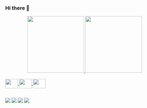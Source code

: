 ### Hi there 👋



<div align="center">
  <a href="https://github.com/DuarteVonFaul">
  <img height="180em" src="https://github-readme-stats.vercel.app/api?username=DuarteVonFaul&show_icons=true&theme=dark&include_all_commits=true&count_private=true"/>
  <img height="180em" src="https://github-readme-stats.vercel.app/api/top-langs/?username=DuarteVonFaul&layout=compact&langs_count=7&theme=dark"/>
</div>


<div style="display: inline_block"><br>
  
  <img align="center"  height="30" width="40" src="https://cdn.jsdelivr.net/gh/devicons/devicon/icons/python/python-original.svg" />
          
  <img align="center"  height="30" width="40" src="https://cdn.jsdelivr.net/gh/devicons/devicon/icons/c/c-plain.svg" />    
  
  <img align="center"  height="30" width="40" src="https://cdn.jsdelivr.net/gh/devicons/devicon/icons/godot/godot-original.svg" />
  
</div>

 ##

<div> 
  <a href="https://www.youtube.com/channel/UCoI6Yibnmjl7Z89E9bnIEoA" target="_blank"><img src="https://img.shields.io/badge/YouTube-FF0000?style=for-the-badge&logo=youtube&logoColor=white" target="_blank"></a>
 	<a href="https://www.twitch.tv/duartevonfaul" target="_blank"><img src="https://img.shields.io/badge/Twitch-9146FF?style=for-the-badge&logo=twitch&logoColor=white" target="_blank"></a>
  <a href = "mailto:duarteriograndense@gmail.com"><img src="https://img.shields.io/badge/-Gmail-%23333?style=for-the-badge&logo=gmail&logoColor=white" target="_blank"></a>
  <a href="https://www.linkedin.com/in/guilherme-duarte-sousa-53639822b/" target="_blank"><img src="https://img.shields.io/badge/-LinkedIn-%230077B5?style=for-the-badge&logo=linkedin&logoColor=white" target="_blank"></a>  
</div>



<!--
**DuarteVonFaul/DuarteVonFaul** is a ✨ _special_ ✨ repository because its `README.md` (this file) appears on your GitHub profile.

Here are some ideas to get you started:

- 🔭 I’m currently working on ...
- 🌱 I’m currently learning ...
- 👯 I’m looking to collaborate on ...
- 🤔 I’m looking for help with ...
- 💬 Ask me about ...
- 📫 How to reach me: ...
- 😄 Pronouns: ...
- ⚡ Fun fact: ...
-->
